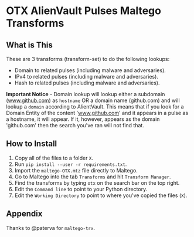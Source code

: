 # OTX AlienVault Pulses Maltego Transforms

## What is This
These are 3 transforms (transform-set) to do the following lookups:
- Domain to related pulses (including malware and adversaries).
- IPv4 to related pulses (including malware and adversaries).
- Hash to related pulses (including malware and adversaries).

**Important Notice** - Domain lookup will lookup either a subdomain (www.github.com) as `hostname` OR a domain name (github.com) and will lookup a `domain` according to AlientVault. This means that if you look for a Domain Entity of the content 'www.github.com' and it appears in a pulse as a hostname, it will appear. If it, however, appears as the domain 'github.com' then the search you've ran will not find that.

## How to Install
1. Copy all of the files to a folder `X`.
2. Run `pip install --user -r requirements.txt`.
2. Import the `maltego-OTX.mtz` file directly to Maltego.
3. Go to Maltego into the tab `Transforms` and hit `Transform Manager`.
4. Find the transforms by typing `otx` on the search bar on the top right.
5. Edit the `Command line` to point to your Python directory.
6. Edit the `Working Directory` to point to where you've copied the files (`X`).

## Appendix

Thanks to @paterva for `maltego-trx`.
